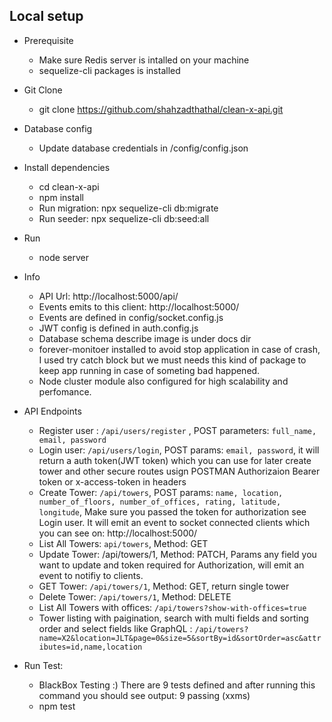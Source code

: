 ## Local setup
- Prerequisite
    - Make sure Redis server is intalled on your machine
    - sequelize-cli packages is installed 

- Git Clone
  - git clone https://github.com/shahzadthathal/clean-x-api.git

- Database config
    - Update database credentials in  /config/config.json

- Install dependencies
  - cd clean-x-api
  - npm install
  - Run migration: npx sequelize-cli db:migrate
  - Run seeder: npx sequelize-cli db:seed:all

- Run
  - node server

- Info
  - API Url: http://localhost:5000/api/
  - Events emits to this client: http://localhost:5000/
  - Events are defined in config/socket.config.js
  - JWT config is defined in auth.config.js
  - Database schema describe image is under docs dir
  - forever-monitoer installed to avoid stop application in case of crash, I used try catch block but we must needs this kind of package to keep app running in case of someting bad happened.
  - Node cluster module also configured for high scalability and perfomance.

- API Endpoints
  - Register user : ```/api/users/register```  , POST parameters: ```full_name, email, password```
  - Login user: ```/api/users/login```, POST params: ```email, password```, it will return a auth token(JWT token) which you can use for later create tower and other secure routes usign POSTMAN Authorizaion Bearer token or x-access-token in headers
  - Create Tower: ```/api/towers```, POST params: ```name, location, number_of_floors, number_of_offices, rating, latitude, longitude```, Make sure you passed the token for authorization see Login user. It will emit an event to socket connected clients which you can see on: http://localhost:5000/
  - List All Towers: ```api/towers```, Method: GET
  - Update Tower: /api/towers/1, Method: PATCH, Params any field you want to update and token required for Authorization, will emit an event to notifiy to clients.
  - GET Tower: ```/api/towers/1```, Method: GET, return single tower
  - Delete Tower: ```/api/towers/1```, Method: DELETE
  - List All Towers with offices: ```/api/towers?show-with-offices=true```
  - Tower listing with paigination, search with multi fields and sorting order and select fields like GraphQL : ```/api/towers?name=X2&location=JLT&page=0&size=5&sortBy=id&sortOrder=asc&attributes=id,name,location```
  

- Run Test: 
  - BlackBox Testing :) There are 9 tests defined and after running this command you should see output: 9 passing (xxms)
  - npm test